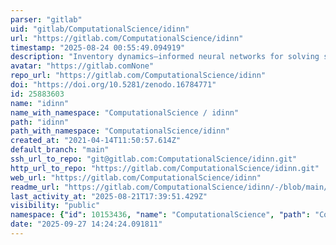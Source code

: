 ```yaml
---
parser: "gitlab"
uid: "gitlab/ComputationalScience/idinn"
url: "https://gitlab.com/ComputationalScience/idinn"
timestamp: "2025-08-24 00:55:49.094919"
description: "Inventory dynamics–informed neural networks for solving single-sourcing and dual-sourcing problems."
avatar: "https://gitlab.comNone"
repo_url: "https://gitlab.com/ComputationalScience/idinn"
doi: "https://doi.org/10.5281/zenodo.16784771"
id: 25883603
name: "idinn"
name_with_namespace: "ComputationalScience / idinn"
path: "idinn"
path_with_namespace: "ComputationalScience/idinn"
created_at: "2021-04-14T11:50:57.614Z"
default_branch: "main"
ssh_url_to_repo: "git@gitlab.com:ComputationalScience/idinn.git"
http_url_to_repo: "https://gitlab.com/ComputationalScience/idinn.git"
web_url: "https://gitlab.com/ComputationalScience/idinn"
readme_url: "https://gitlab.com/ComputationalScience/idinn/-/blob/main/README.md"
last_activity_at: "2025-08-21T17:39:51.429Z"
visibility: "public"
namespace: {"id": 10153436, "name": "ComputationalScience", "path": "ComputationalScience", "kind": "group", "full_path": "ComputationalScience", "parent_id": null, "avatar_url": null, "web_url": "https://gitlab.com/groups/ComputationalScience"}
date: "2025-09-27 14:24:24.091811"
---
```

